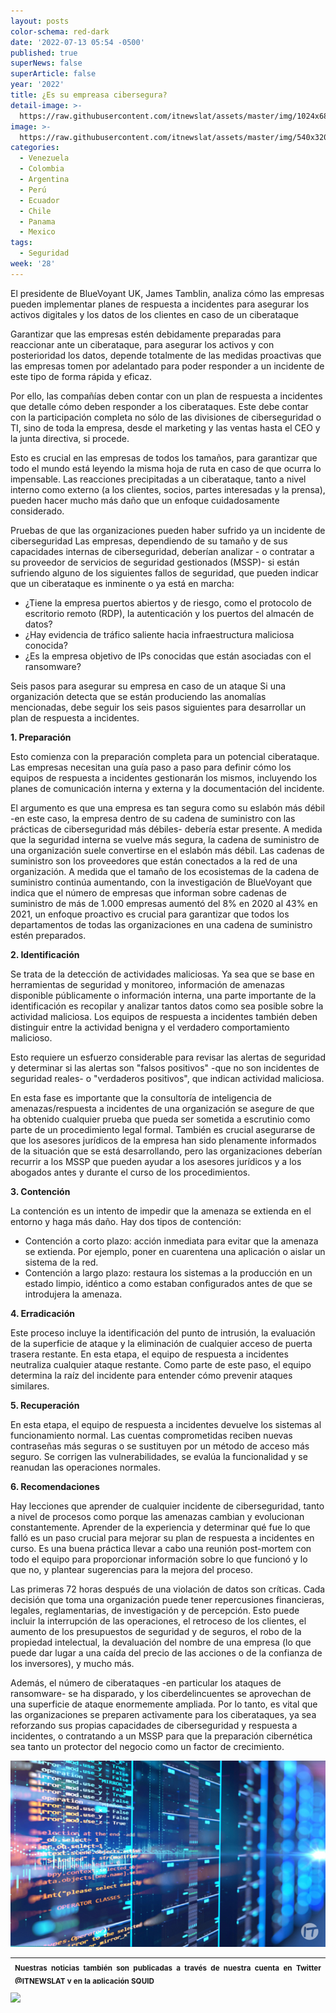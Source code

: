 ```yaml
---
layout: posts
color-schema: red-dark
date: '2022-07-13 05:54 -0500'
published: true
superNews: false
superArticle: false
year: '2022'
title: ¿Es su empreasa cibersegura?
detail-image: >-
  https://raw.githubusercontent.com/itnewslat/assets/master/img/1024x680/codigo-de-ciberseguridad-g.jpg
image: >-
  https://raw.githubusercontent.com/itnewslat/assets/master/img/540x320/codigo-de-ciberseguridad-p.jpg
categories:
  - Venezuela
  - Colombia
  - Argentina
  - Perú
  - Ecuador
  - Chile
  - Panama
  - Mexico
tags:
  - Seguridad
week: '28'
---
```

El presidente de BlueVoyant UK, James Tamblin, analiza cómo las empresas pueden implementar planes de respuesta a incidentes para asegurar los activos digitales y los datos de los clientes en caso de un ciberataque

Garantizar que las empresas estén debidamente preparadas para reaccionar ante un ciberataque, para asegurar los activos y con posterioridad los datos, depende totalmente de las medidas proactivas que las empresas tomen por adelantado para poder responder a un incidente de este tipo de forma rápida y eficaz. 

Por ello, las compañías deben contar con un plan de respuesta a incidentes que detalle cómo deben responder a los ciberataques. Este debe contar con la participación completa no sólo de las divisiones de ciberseguridad o TI, sino de toda la empresa, desde el marketing y las ventas hasta el CEO y la junta directiva, si procede. 

Esto es crucial en las empresas de todos los tamaños, para garantizar que todo el mundo está leyendo la misma hoja de ruta en caso de que ocurra lo impensable. Las reacciones precipitadas a un ciberataque, tanto a nivel interno como externo (a los clientes, socios, partes interesadas y la prensa), pueden hacer mucho más daño que un enfoque cuidadosamente considerado.

Pruebas de que las organizaciones pueden haber sufrido ya un incidente de ciberseguridad
Las empresas, dependiendo de su tamaño y de sus capacidades internas de ciberseguridad, deberían analizar - o contratar a su proveedor de servicios de seguridad gestionados (MSSP)- si están sufriendo alguno de los siguientes fallos de seguridad, que pueden indicar que un ciberataque es inminente o ya está en marcha:

- ¿Tiene la empresa puertos abiertos y de riesgo, como el protocolo de escritorio remoto (RDP), la autenticación y los puertos del almacén de datos?
- ¿Hay evidencia de tráfico saliente hacia infraestructura maliciosa conocida?
- ¿Es la empresa objetivo de IPs conocidas que están asociadas con el ransomware?


Seis pasos para asegurar su empresa en caso de un ataque
Si una organización detecta que se están produciendo las anomalías mencionadas, debe seguir los seis pasos siguientes para desarrollar un plan de respuesta a incidentes. 

**1. Preparación**

Esto comienza con la preparación completa para un potencial ciberataque. Las empresas necesitan una guía paso a paso para definir cómo los equipos de respuesta a incidentes gestionarán los mismos, incluyendo los planes de comunicación interna y externa y la documentación del incidente. 

El argumento es que una empresa es tan segura como su eslabón más débil -en este caso, la empresa dentro de su cadena de suministro con las prácticas de ciberseguridad más débiles- debería estar presente. A medida que la seguridad interna se vuelve más segura, la cadena de suministro de una organización suele convertirse en el eslabón más débil. Las cadenas de suministro son los proveedores que están conectados a la red de una organización. A medida que el tamaño de los ecosistemas de la cadena de suministro continúa aumentando, con la investigación de BlueVoyant que indica que el número de empresas que informan sobre cadenas de suministro de más de 1.000 empresas aumentó del 8% en 2020 al 43% en 2021, un enfoque proactivo es crucial para garantizar que todos los departamentos de todas las organizaciones en una cadena de suministro estén preparados. 

**2. Identificación**

Se trata de la detección de actividades maliciosas. Ya sea que se base en herramientas de seguridad y monitoreo, información de amenazas disponible públicamente o información interna, una parte importante de la identificación es recopilar y analizar tantos datos como sea posible sobre la actividad maliciosa. Los equipos de respuesta a incidentes también deben distinguir entre la actividad benigna y el verdadero comportamiento malicioso. 

Esto requiere un esfuerzo considerable para revisar las alertas de seguridad y determinar si las alertas son "falsos positivos" -que no son incidentes de seguridad reales- o "verdaderos positivos", que indican actividad maliciosa.

En esta fase es importante que la consultoría de inteligencia de amenazas/respuesta a incidentes de una organización se asegure de que ha obtenido cualquier prueba que pueda ser sometida a escrutinio como parte de un procedimiento legal formal. También es crucial asegurarse de que los asesores jurídicos de la empresa han sido plenamente informados de la situación que se está desarrollando, pero las organizaciones deberían recurrir a los MSSP que pueden ayudar a los asesores jurídicos y a los abogados antes y durante el curso de los procedimientos. 

**3. Contención**

La contención es un intento de impedir que la amenaza se extienda en el entorno y haga más daño. Hay dos tipos de contención:

- Contención a corto plazo: acción inmediata para evitar que la amenaza se extienda. Por ejemplo, poner en cuarentena una aplicación o aislar un sistema de la red.
- Contención a largo plazo: restaura los sistemas a la producción en un estado limpio, idéntico a como estaban configurados antes de que se introdujera la amenaza.

**4. Erradicación**

Este proceso incluye la identificación del punto de intrusión, la evaluación de la superficie de ataque y la eliminación de cualquier acceso de puerta trasera restante. En esta etapa, el equipo de respuesta a incidentes neutraliza cualquier ataque restante. Como parte de este paso, el equipo determina la raíz del incidente para entender cómo prevenir ataques similares.

**5. Recuperación**

En esta etapa, el equipo de respuesta a incidentes devuelve los sistemas al funcionamiento normal. Las cuentas comprometidas reciben nuevas contraseñas más seguras o se sustituyen por un método de acceso más seguro. Se corrigen las vulnerabilidades, se evalúa la funcionalidad y se reanudan las operaciones normales.

**6. Recomendaciones**

Hay lecciones que aprender de cualquier incidente de ciberseguridad, tanto a nivel de procesos como porque las amenazas cambian y evolucionan constantemente. Aprender de la experiencia y determinar qué fue lo que falló es un paso crucial para mejorar su plan de respuesta a incidentes en curso. Es una buena práctica llevar a cabo una reunión post-mortem con todo el equipo para proporcionar información sobre lo que funcionó y lo que no, y plantear sugerencias para la mejora del proceso.

Las primeras 72 horas después de una violación de datos son críticas. Cada decisión que toma una organización puede tener repercusiones financieras, legales, reglamentarias, de investigación y de percepción. Esto puede incluir la interrupción de las operaciones, el retroceso de los clientes, el aumento de los presupuestos de seguridad y de seguros, el robo de la propiedad intelectual, la devaluación del nombre de una empresa (lo que puede dar lugar a una caída del precio de las acciones o de la confianza de los inversores), y mucho más.

Además, el número de ciberataques -en particular los ataques de ransomware- se ha disparado, y los ciberdelincuentes se aprovechan de una superficie de ataque enormemente ampliada. Por lo tanto, es vital que las organizaciones se preparen activamente para los ciberataques, ya sea reforzando sus propias capacidades de ciberseguridad y respuesta a incidentes, o contratando a un MSSP para que la preparación cibernética sea tanto un protector del negocio como un factor de crecimiento.

![](https://raw.githubusercontent.com/itnewslat/assets/master/img/540x320/codigo-de-ciberseguridad-p.jpg)


<table style="height: 42px;" width="569">
<tbody>
<tr>
<td style="text-align: justify;"><sub><strong>Nuestras noticias también son publicadas a través de nuestra cuenta en Twitter <a href="https://twitter.com/itnewslat?lang=es">@ITNEWSLAT</a> y en la aplicación <a href="https://squidapp.co/en/">SQUID</a></strong></sub></td>
</tr>
</tbody>
</table>

<img src="https://tracker.metricool.com/c3po.jpg?hash=56f88a41e39ab42c063cc51676587a04"/>